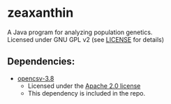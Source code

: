 # zeaxanthin
A Java program for analyzing population genetics.  
Licensed under GNU GPL v2 (see [LICENSE](https://github.com/oceaquaris/zeaxanthin/blob/master/LICENSE) for details)
## Dependencies:
* [opencsv-3.8](http://opencsv.sourceforge.net/)  
  * Licensed under the [Apache 2.0 license](http://www.apache.org/licenses/LICENSE-2.0)  
  * This dependency is included in the repo.  
